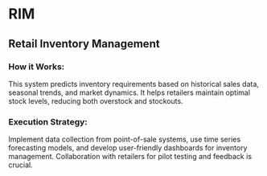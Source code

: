 # RIM
## Retail Inventory Management

### How it Works: 
This system predicts inventory requirements based on historical sales data, seasonal trends, and market dynamics. It helps retailers maintain optimal stock levels, reducing both overstock and stockouts.

### Execution Strategy: 
Implement data collection from point-of-sale systems, use time series forecasting models, and develop user-friendly dashboards for inventory management. Collaboration with retailers for pilot testing and feedback is crucial.

